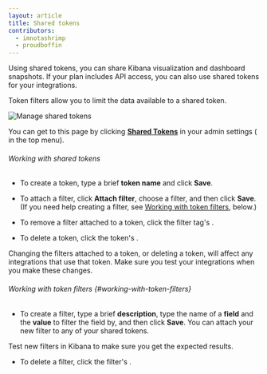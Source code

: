 ```yaml
---
layout: article
title: Shared tokens
contributors:
  - imnotashrimp
  - proudboffin
---
```


Using shared tokens, you can share Kibana visualization and dashboard snapshots. If your plan includes API access, you can also use shared tokens for your integrations.

Token filters allow you to limit the data available to a shared token.

![Manage shared tokens]({{site.baseurl}}/images/access-and-authentication/access-and-authentication--shared-tokens.png)

You can get to this page by clicking [**Shared Tokens**](https://app.logz.io/#/dashboard/settings/shared-tokens) in your admin settings (<i class="li li-gear"></i> in the top menu).

###### Working with shared tokens

* To create a token, type a brief **token name** and click **Save**.

* To attach a filter, click **Attach filter**, choose a filter, and then click **Save**. (If you need help creating a filter, see [Working with token filters](#working-with-token-filters), below.)

* To remove a filter attached to a token, click the filter tag's <i class="li li-x"></i>.

* To delete a token, click the token's <i class="li li-x"></i>.

<div class="info-box gotcha">
  Changing the filters attached to a token, or deleting a token, will affect any integrations that use that token. Make sure you test your integrations when you make these changes.
</div>

###### Working with token filters {#working-with-token-filters}

* To create a filter, type a brief **description**, type the name of a **field** and the **value** to filter the field by, and then click **Save**. You can attach your new filter to any of your shared tokens.

<div class="info-box tip">
  Test new filters in Kibana to make sure you get the expected results.
</div>

* To delete a filter, click the filter's <i class="li li-x"></i>.